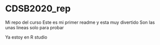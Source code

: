 # CDSB2020_rep
Mi repo del curso
Este es mi primer readme y esta muy divertido
Son las unas lineas solo para probar

Ya estoy en R studio
